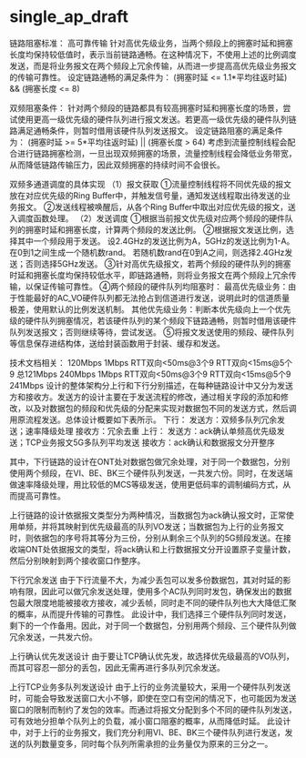 # single_ap_draft




链路阻塞标准：
高可靠传输
针对高优先级业务，当两个频段上的拥塞时延和拥塞长度均保持较低值时，表示当前链路通畅。在这种情况下，不使用上述的比例调度发送，而是将业务报文在两个频段上冗余传输，从而进一步提高高优先级业务报文的传输可靠性。
设定链路通畅的满足条件为：
(拥塞时延 <= 1.1*平均往返时延) && (拥塞长度 <= 8)

双频阻塞条件：
针对两个频段的链路都具有较高拥塞时延和拥塞长度的场景，尝试使用更高一级优先级的硬件队列进行报文发送。若更高一级优先级的硬件队列链路满足通畅条件，则暂时借用该硬件队列发送报文。
设定链路阻塞的满足条件为：
(拥塞时延 >= 5*平均往返时延) || (拥塞长度 > 64)
考虑到流量控制线程会配合进行链路拥塞检测，一旦出现双频拥塞的场景，流量控制线程会降低业务带宽，从而降低链路传输压力，因此双频拥塞的持续时间不会很长。



双频多通道调度的具体实现
（1）报文获取
①流量控制线程将不同优先级的报文放在对应优先级的Ring Buffer中，并触发信号量，通知发送线程取出待发送的业务报文。
②发送线程被唤醒后，从各个Ring Buffer中取出对应优先级的报文，送入调度函数处理。
（2）发送调度
①根据当前报文优先级对应两个频段的硬件队列的拥塞时延和拥塞长度，计算两个频段的发送比例。
②根据报文发送比例，选择其中一个频段用于发送。
设2.4GHz的发送比例为A，5GHz的发送比例为1-A。
在0到1之间生成一个随机数rand。
若随机数rand在0到A之间，则选择2.4GHz发送；否则选择5GHz发送。
③针对高优先级报文，若两个频段的硬件队列的拥塞时延和拥塞长度均保持较低水平，即链路通畅，则将业务报文在两个频段上冗余传输，以保证传输可靠性。
④两个频段的硬件队列均阻塞时：
最高优先级业务：由于性能最好的AC_VO硬件队列都无法抢占到信道进行发送，说明此时的信道质量极差，使用默认的比例发送机制。
其他优先级业务：判断本优先级向上一个优先级的硬件队列拥塞情况，若该硬件队列的某个频段下链路通畅，则暂时借用该硬件队列发送报文；否则继续等待，尝试发送。
⑤将报文发送使用的频段、硬件队列等信息保存进结构体，送给封装函数用于封装、缓存和发送。



技术文档相关：
120Mbps  1Mbps  RTT双向<50ms@3个9  RTT双向<15ms@5个9  总121Mbps
240Mbps  1Mbps  RTT双向<50ms@3个9  RTT双向<15ms@5个9  241Mbps
设计的整体架构分上行和下行分别描述，在每种链路设计中又分为发送方和接收方。发送方的设计主要在于发送流程的修改，通过相关字段的添加和修改，以及对数据包的频段和优先级的分配来实现对数据包不同的发送方式，然后调用原流程发送。总体设计概要如下表所示。
下行：
发送方：双频多队列冗余发送；速率降级处理
接收方：冗余去重
上行：
发送方：ack确认单频高优先级发送；TCP业务报文5G多队列平均发送
接收方：ack确认和数据报文分开整序

其中，下行链路的设计在ONT处对数据包做冗余处理，对于同一个数据包，分别使用两个频段，在VI、BE、BK三个硬件队列发送，一共发六份。同时，在发送端做速率降级处理，用比较低的MCS等级发送，使用更低码率的调制编码方式，从而提高可靠性。

上行链路的设计依据报文类型分为两种情况，当数据包为ack确认报文时，正常使用单频，并将其映射到优先级最高的队列VO发送；当数据包为上行的业务报文时，则依据包的序号将其等分为三份，分别从剩余三个队列的5G频段发送。在接收端ONT处依据报文的类型，将ack确认和上行数据报文分开设置原子变量计数，然后分别映射到两个接收窗口作整序。

下行冗余发送
由于下行流量不大，为减少丢包可以发多份数据包，其对时延的影响有限，因此可以做冗余发送处理，使用多个AC队列同时发包，确保发出的数据包最大限度地能被接收方接收，减少丢帧，同时走不同的硬件队列也大大降低汇聚的概率，从而提升传输的可靠性。
此设计中，我们选择三个硬件队列同时发送，剩下的一个作备用。因此，对于同一个数据包，分别用两个频段、三个硬件队列做冗余发送，一共发六份。

上行确认优先发送设计
由于要让TCP确认优先发，故选择优先级最高的VO队列，而其可容忍一部分的丢包，因此无需再进行多队列冗余发送。


上行TCP业务多队列发送设计
由于上行的业务流量较大，采用一个硬件队列发送时，可能会导致发送窗口大小不够，即使在空口有空闲的情况下，也可能因为发送窗口的限制而制约了发包的效率。而通过将报文分配到多个不同的硬件队列发送，可有效地分担单个队列上的负载，减小窗口阻塞的概率，从而降低时延。
此设计中，对于上行的业务报文，我们充分利用VI、BE、BK三个硬件队列进行发送，发送的队列数量变多，同时每个队列所需承担的业务量仅为原来的三分之一。

